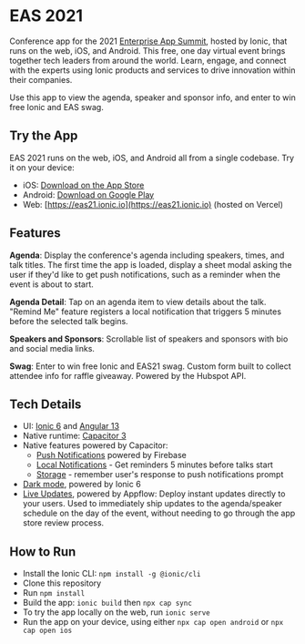# EAS 2021
Conference app for the 2021 [Enterprise App Summit](https://ionic.io/events/enterprise-app-summit-21), hosted by Ionic, that runs on the web, iOS, and Android. This free, one day virtual event brings together tech leaders from around the world. Learn, engage, and connect with the experts using Ionic products and services to drive innovation within their companies.

Use this app to view the agenda, speaker and sponsor info, and enter to win free Ionic and EAS swag.

## Try the App

EAS 2021 runs on the web, iOS, and Android all from a single codebase. Try it on your device:

- iOS: [Download on the App Store](https://apps.apple.com/us/app/eas-21/id1591534286)
- Android: [Download on Google Play](https://play.google.com/store/apps/details?id=io.ionic.conferences.eas2021)
- Web: [https://eas21.ionic.io](https://eas21.ionic.io) (hosted on Vercel)

## Features

**Agenda**: Display the conference's agenda including speakers, times, and talk titles. The first time the app is loaded, display a sheet modal asking the user if they'd like to get push notifications, such as a reminder when the event is about to start.

**Agenda Detail**: Tap on an agenda item to view details about the talk. "Remind Me" feature registers a local notification that triggers 5 minutes before the selected talk begins. 

**Speakers and Sponsors**: Scrollable list of speakers and sponsors with bio and social media links.

**Swag**: Enter to win free Ionic and EAS21 swag. Custom form built to collect attendee info for raffle giveaway. Powered by the Hubspot API.

## Tech Details

* UI: [Ionic 6](https://ionicframework.com) and [Angular 13](https://angular.io)
* Native runtime: [Capacitor 3](https://capacitorjs.com)
* Native features powered by Capacitor:
  * [Push Notifications](https://capacitorjs.com/docs/apis/push-notifications) powered by Firebase
  * [Local Notifications](https://capacitorjs.com/docs/apis/local-notifications) - Get reminders 5 minutes before talks start
  * [Storage](https://capacitorjs.com/docs/apis/storage) - remember user's response to push notifications prompt
* [Dark mode](https://ionicframework.com/docs/theming/dark-mode), powered by Ionic 6
* [Live Updates](https://ionic.io/appflow/live-updates), powered by Appflow: Deploy instant updates directly to your users. Used to immediately ship updates to the agenda/speaker schedule on the day of the event, without needing to go through the app store review process.

## How to Run

- Install the Ionic CLI: `npm install -g @ionic/cli`
- Clone this repository
- Run `npm install`
- Build the app: `ionic build` then `npx cap sync`
- To try the app locally on the web, run `ionic serve`
- Run the app on your device, using either `npx cap open android` or `npx cap open ios`
